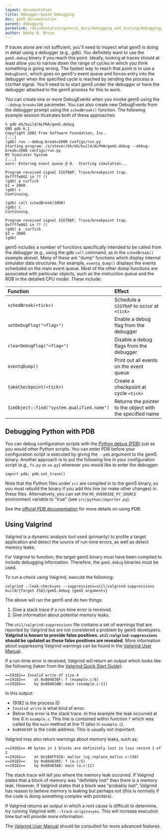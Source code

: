 ```yaml
---
layout: documentation
title: Debugger-based Debugging
doc: gem5 documentation
parent: debugging
permalink: /documentation/general_docs/debugging_and_testing/debugging/debugger_based_debugging
author: Bobby R. Bruce
---
```


If traces alone are not sufficient, you'll need to inspect what gem5 is doing
in detail using a debugger (e.g., gdb). You definitely want to use the
`gem5.debug` binary if you reach this point. Ideally, looking at traces should
at least allow you to narrow down the range of cycles in which you think
something is going wrong. The fastest way to reach that point is to use a
`DebugEvent`, which goes on gem5's event queue and forces entry into the
debugger when the specified cycle is reached by sending the process a `SIGTRAP`
signal. You'll need to to start gem5 under the debugger or have the debugger
attached to the gem5 process for this to work.

You can create one or more DebugEvents when you invoke gem5 using the
`--debug-break=100` parameter. You can also create new DebugEvents from the
debugger prompt using the `schedBreak()` function. The following example
session illustrates both of these approaches:

```
% gdb m5/build/ALPHA/gem5.debug
GNU gdb 6.1
Copyright 2002 Free Software Foundation, Inc.
[...]
(gdb) run --debug-break=2000 configs/run.py
Starting program: /z/stever/bk/m5/build/ALPHA/gem5.debug --debug-break=2000 configs/run.py
M5 Simulator System
[...]
warn: Entering event queue @ 0.  Starting simulation...

Program received signal SIGTRAP, Trace/breakpoint trap.
0xffffe002 in ?? ()
(gdb) p curTick
$1 = 2000
(gdb) c
Continuing.

(gdb) call schedBreak(3000)
(gdb) c
Continuing.

Program received signal SIGTRAP, Trace/breakpoint trap.
0xffffe002 in ?? ()
(gdb) p _curTick
$3 = 3000
(gdb)
```

gem5 includes a number of functions specifically intended to be called from the
debugger (e.g., using the gdb `call` command, as in the `schedBreak()` example
above). Many of these are "dump" functions which display internal simulator
data structures. For example, `eventq_dump()` displays the events scheduled on
the main event queue. Most of the other dump functions are associated with
particular objects, such as the instruction queue and the ROB in the detailed
CPU model. These include:

|Function                                    |Effect                                                   |
|:-------------------------------------------|:--------------------------------------------------------|
|`schedBreak(<tick>)`                        |Schedule a `SIGTRAP` to occur at `<tick>`                |
|`setDebugFlag("<flag>")`                    |Enable a debug flag from the debugger                    |
|`clearDebugFlag("<flag>")`                  |Disable a debug flags from the debugger                  |
|`eventqDump()`                              |Print out all events on the event queue                  |
|`takeCheckpoint(<tick>)`                    |Create a checkpoint at cycle `<tick>`                    |
|`SimObject::find("system.qualified.name")`  |Returns the pointer to the object with the specified name|

<!---
The following has been commented out as the link the classic
memory system has yet to be migrated over to the website.

Additional gdb-accessible features for debugging coherence protocols in the
classic memory system are documented [here]{
http://gem5.org/Classic_Memory_System#Debugging}.
-->

## Debugging Python with PDB

You can debug configuration scripts with the [Python debug (PDB)](
https://docs.python.org/3/library/pdb.html) just as you would other Python
scripts. You can enter PDB before your configuration script is executed by
giving the `--pdb` argument to the gem5 binary. Another approach is to put the
following line in your configuration script (e.g., `fs.py` or `se.py`) wherever
you would like to enter the debugger:

```
import pdb; pdb.set_trace()
```

Note that the Python files under `src` are compiled in to the gem5 binary, so you
must rebuild the binary if you add this line (or make other changes) in these
files. Alternatively, you can set the `M5_OVERRIDE_PY_SOURCE` environment
variable to "true" (see `src/python/importer.py`).

See the [official PDB documentation](
https://docs.python.org/3/library/pdb.html) for more details on using PDB.

## Using Valgrind

Valgrind is a dynamic analysis tool used (primarily) to profile a target
application and detect the source of run-time errors, as well as detect memory
leaks.

For Valgrind to function, the target gem5 binary must have been compiled to
include debugging information. Therefore, the `gem5.debug` binaries must be
used.

To run a check using Valgrind, execute the following:

```
valgrind --leak-check=yes --suppressions=util/valgrind-suppressions build/{Target ISA}/gem5.debug {gem5 arguments}
```

The above will run the gem5 and do two things:

1. Give a stack trace if a run-time error is received.
2. Give information about potential memory leaks.

The `util/valgrind-suppressions` file contains a set of warnings that are
reported by Valgrind but are not considered a problem by gem5 developers.
**Valgrind is known to provide false positives. `util/valgrind-suppressions`
should be updated as these false positives are revealed**. More information
about suppressing Valgrind warnings can be found in the [Valgrind User Manual](
http://valgrind.org/docs/manual/manual-core.html#manual-core.suppress).

If a run-time error is received, Valgrind will return an output which looks like
the following (taken from the [Valgrind Quick Start Guide](
http://valgrind.org/docs/manual/quick-start.html)):

```
==19182== Invalid write of size 4
==19182==    at 0x804838F: f (example.c:6)
==19182==    by 0x80483AB: main (example.c:11)
```

In this output:

* 19182 is the process ID
* `Invalid write` is what kind of error.
* Below this error is the stack trace. In this example the leak occurred at
line 6 in `example.c`. This line is contained within function `f` which was
called by the `main` method at line 11 (also in `example.c`).
* `0x804838F` is the code address. This is usually not important.

Valgrind may also return warnings about memory leaks, such as:

```
==19182== 40 bytes in 1 blocks are definitely lost in loss record 1 of 1
==19182==    at 0x1B8FF5CD: malloc (vg_replace_malloc.c:130)
==19182==    by 0x8048385: f (a.c:5)
==19182==    by 0x80483AB: main (a.c:11)
```

The stack trace will tell you where the memory leak occurred. If Valgrind
states that a block of memory was "definitely lost" then there is a memory
leak. However, if Valgrind states that a block was "probably lost", Valgrind
has reason to believe memory is leaking but perhaps not (this is normally if
the code is doing something complex with pointers).

If Valgrind returns an output in which a root cause is difficult to determine,
try running Valgrind with `--track-origins=yes`. This will increase execution
time but will provide more information.

The [Valgrind User Manual](https://valgrind.org/docs/manual/manual.html) should
be consulted for more advanced features.
